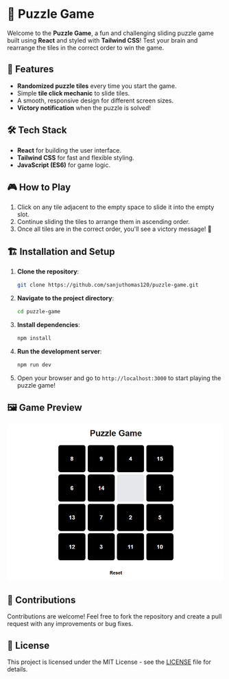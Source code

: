 # 🧩 Puzzle Game

Welcome to the **Puzzle Game**, a fun and challenging sliding puzzle game built using **React** and styled with **Tailwind CSS**! Test your brain and rearrange the tiles in the correct order to win the game.


## 🚀 Features
- **Randomized puzzle tiles** every time you start the game.
- Simple **tile click mechanic** to slide tiles.
- A smooth, responsive design for different screen sizes.
- **Victory notification** when the puzzle is solved!

## 🛠️ Tech Stack
- **React** for building the user interface.
- **Tailwind CSS** for fast and flexible styling.
- **JavaScript (ES6)** for game logic.

## 🎮 How to Play
1. Click on any tile adjacent to the empty space to slide it into the empty slot.
2. Continue sliding the tiles to arrange them in ascending order.
3. Once all tiles are in the correct order, you'll see a victory message! 🎉

## 🏗️ Installation and Setup

1. **Clone the repository**:
    ```bash
    git clone https://github.com/sanjuthomas120/puzzle-game.git
    ```

2. **Navigate to the project directory**:
    ```bash
    cd puzzle-game
    ```

3. **Install dependencies**:
    ```bash
    npm install
    ```

4. **Run the development server**:
    ```bash
    npm run dev
    ```

5. Open your browser and go to `http://localhost:3000` to start playing the puzzle game!

## 🖼️ Game Preview

![Game Preview](https://github.com/sanjuthomas120/puzzle-game/blob/main/Screenshot.png?raw=true)

## 🤝 Contributions
Contributions are welcome! Feel free to fork the repository and create a pull request with any improvements or bug fixes.

## 📜 License
This project is licensed under the MIT License - see the [LICENSE](LICENSE) file for details.
